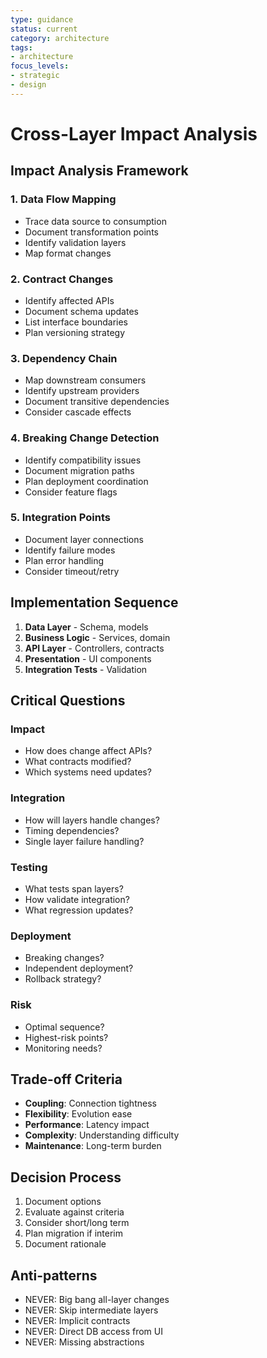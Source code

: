 ```yaml
---
type: guidance
status: current
category: architecture
tags:
- architecture
focus_levels:
- strategic
- design
---
```


# Cross-Layer Impact Analysis

## Impact Analysis Framework

### 1. Data Flow Mapping
- Trace data source to consumption
- Document transformation points
- Identify validation layers
- Map format changes

### 2. Contract Changes
- Identify affected APIs
- Document schema updates
- List interface boundaries
- Plan versioning strategy

### 3. Dependency Chain
- Map downstream consumers
- Identify upstream providers
- Document transitive dependencies
- Consider cascade effects

### 4. Breaking Change Detection
- Identify compatibility issues
- Document migration paths
- Plan deployment coordination
- Consider feature flags

### 5. Integration Points
- Document layer connections
- Identify failure modes
- Plan error handling
- Consider timeout/retry

## Implementation Sequence
1. **Data Layer** - Schema, models
2. **Business Logic** - Services, domain
3. **API Layer** - Controllers, contracts
4. **Presentation** - UI components
5. **Integration Tests** - Validation

## Critical Questions

### Impact
- How does change affect APIs?
- What contracts modified?
- Which systems need updates?

### Integration
- How will layers handle changes?
- Timing dependencies?
- Single layer failure handling?

### Testing
- What tests span layers?
- How validate integration?
- What regression updates?

### Deployment
- Breaking changes?
- Independent deployment?
- Rollback strategy?

### Risk
- Optimal sequence?
- Highest-risk points?
- Monitoring needs?

## Trade-off Criteria
- **Coupling**: Connection tightness
- **Flexibility**: Evolution ease
- **Performance**: Latency impact
- **Complexity**: Understanding difficulty
- **Maintenance**: Long-term burden

## Decision Process
1. Document options
2. Evaluate against criteria
3. Consider short/long term
4. Plan migration if interim
5. Document rationale

## Anti-patterns
- NEVER: Big bang all-layer changes
- NEVER: Skip intermediate layers
- NEVER: Implicit contracts
- NEVER: Direct DB access from UI
- NEVER: Missing abstractions